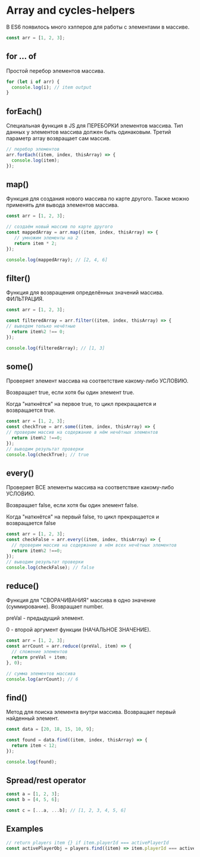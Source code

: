 # Array and cycles-helpers

В ES6 появилось много хэлперов для работы с элементами в массиве.

```js
const arr = [1, 2, 3];
```

## for ... of

Простой перебор элементов массива.

```js
for (let i of arr) {
  console.log(i); // item output
}
```

## forEach()

Специальная функция в JS для ПЕРЕБОРКИ элементов массива. Тип данных у элементов массива должен быть одинаковым. Третий параметр array возвращает сам массив.

```js
// перебор элементов
arr.forEach((item, index, thisArray) => {
  console.log(item);
});
```

## map()

Функция для создания нового массива по карте другого.
Также можно применять для вывода элементов массива.

```js
const arr = [1, 2, 3];

// создаём новый массив по карте другого
const mappedArray = arr.map((item, index, thisArray) => {
   // умножим элементы на 2
   return item * 2;
});

console.log(mappedArray); // [2, 4, 6]
```

## filter()

Функция для возвращения определённых значений массива. ФИЛЬТРАЦИЯ.

```js
const arr = [1, 2, 3];

const filteredArray = arr.filter((item, index, thisArray) => {
// выведем только нечётные
  return item%2 !== 0;
});

console.log(filteredArray); // [1, 3]
```

## some()

Проверяет элемент массива на соответствие какому-либо УСЛОВИЮ.

Возвращает true, если хотя бы один элемент true.

Когда "наткнётся" на первое true, то цикл прекращается и возвращается true.

```js
const arr = [1, 2, 3];
const checkTrue = arr.some((item, index, thisArray) => {
// проверим массив на содержание в нём нечётных элементов
  return item%2 !==0;
});
// выводим результат проверки
console.log(checkTrue); // true
```

## every()

Проверяет ВСЕ элементы массива на соответствие какому-либо УСЛОВИЮ.

Возвращает false, если хотя бы один элемент false.

Когда "наткнётся" на первый false, то цикл прекращается и возвращается false

```js
const arr = [1, 2, 3];
const checkFalse = arr.every((item, index, thisArray) => {
  // проверим массив на содержание в нём всех нечётных элементов
  return item%2 !==0;
});
// выводим результат проверки
console.log(checkFalse); // false
```

## reduce()

Функция для "СВОРАЧИВАНИЯ" массива в одно значение (суммирование). Возвращает number.

preVal - предыдущий элемент.

0 - второй аргумент функции (НАЧАЛЬНОЕ ЗНАЧЕНИЕ).

```js
const arr = [1, 2, 3];
const arrCount = arr.reduce((preVal, item) => {
  // сложение элементов
  return preVal + item;
}, 0);

// сумма элементов массива
console.log(arrCount); // 6
```

## find()

Метод для поиска элемента внутри массива. Возвращает первый найденный элемент.

```js
const data = [20, 18, 15, 10, 9];

const found = data.find((item, index, thisArray) => {
  return item < 12;
});

console.log(found);
```

## Spread/rest operator

```js
const a = [1, 2, 3];
const b = [4, 5, 6];

const c = [...a, ...b]; // [1, 2, 3, 4, 5, 6]
```

## Examples

```js
// return players item {} if item.playerId === activePlayerId
const activePlayerObj = players.find((item) => item.playerId === activePlayerId);
```